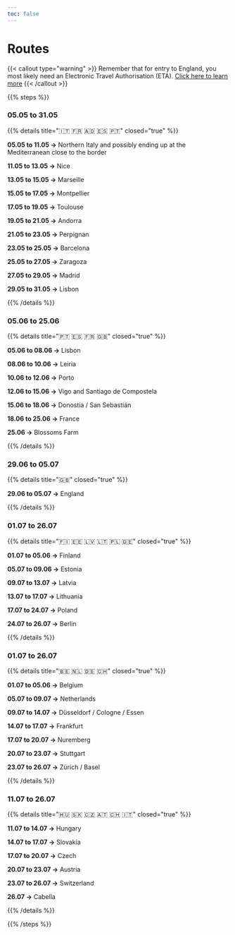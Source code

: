 ```yaml
---
toc: false
---
```


# Routes

{{< callout type="warning" >}}
  Remember that for entry to England, you most likely need an
  Electronic Travel Authorisation (ETA).
  [Click here to learn more](https://www.gov.uk/eta/apply)
{{< /callout >}}

{{% steps %}}

### 05.05 to 31.05

{{% details title="🇮🇹 🇫🇷 🇦🇩 🇪🇸 🇵🇹" closed="true" %}}

**05.05 to 11.05 ->** Northern Italy and possibly ending up at the
Mediterranean close to the border

**11.05 to 13.05 ->** Nice

**13.05 to 15.05 ->** Marseille

**15.05 to 17.05 ->** Montpellier

**17.05 to 19.05 ->** Toulouse

**19.05 to 21.05 ->** Andorra

**21.05 to 23.05 ->** Perpignan

**23.05 to 25.05 ->** Barcelona

**25.05 to 27.05 ->** Zaragoza

**27.05 to 29.05 ->** Madrid

**29.05 to 31.05 ->** Lisbon

{{% /details %}}

### 05.06 to 25.06

{{% details title="🇵🇹 🇪🇸 🇫🇷 🇬🇧" closed="true" %}}

**05.06 to 08.06 ->** Lisbon

**08.06 to 10.06 ->** Leiria

**10.06 to 12.06 ->** Porto

**12.06 to 15.06 ->** Vigo and Santiago de Compostela

**15.06 to 18.06 ->** Donostia / San Sebastián

**18.06 to 25.06 ->** France


**25.06 ->** Blossoms Farm

{{% /details %}}

### 29.06 to 05.07

{{% details title="🇬🇧" closed="true" %}}

**29.06 to 05.07 ->** England

{{% /details %}}

### 01.07 to 26.07

{{% details title="🇫🇮 🇪🇪 🇱🇻 🇱🇹 🇵🇱 🇩🇪" closed="true" %}}

**01.07 to 05.06 ->** Finland

**05.07 to 09.06 ->** Estonia

**09.07 to 13.07 ->** Latvia

**13.07 to 17.07 ->** Lithuania

**17.07 to 24.07 ->** Poland

**24.07 to 26.07 ->** Berlin

{{% /details %}}

### 01.07 to 26.07

{{% details title="🇧🇪 🇳🇱 🇩🇪 🇨🇭" closed="true" %}}

**01.07 to 05.06 ->** Belgium

**05.07 to 09.07 ->** Netherlands

**09.07 to 14.07 ->** Düsseldorf / Cologne / Essen

**14.07 to 17.07 ->** Frankfurt

**17.07 to 20.07 ->** Nuremberg

**20.07 to 23.07 ->** Stuttgart

**23.07 to 26.07 ->** Zürich / Basel

{{% /details %}}

### 11.07 to 26.07

{{% details title="🇭🇺 🇸🇰 🇨🇿 🇦🇹 🇨🇭 🇮🇹" closed="true" %}}

**11.07 to 14.07 ->** Hungary

**14.07 to 17.07 ->** Slovakia

**17.07 to 20.07 ->** Czech

**20.07 to 23.07 ->** Austria

**23.07 to 26.07 ->** Switzerland

**26.07 ->** Cabella

{{% /details %}}

{{% /steps %}}
